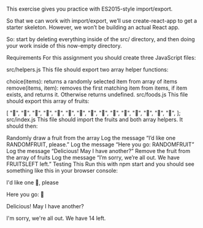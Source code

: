 This exercise gives you practice with ES2015-style import/export.

So that we can work with import/export, we’ll use create-react-app to get a starter skeleton. However, we won’t be building an actual React app.

So: start by deleting everything inside of the src/ directory, and then doing your work inside of this now-empty directory.

Requirements
For this assignment you should create three JavaScript files:

src/helpers.js
This file should export two array helper functions:

choice(items): returns a randomly selected item from array of items
remove(items, item): removes the first matching item from items, if item exists, and returns it. Otherwise returns undefined.
src/foods.js
This file should export this array of fruits:

[
  "🍇", "🍈", "🍉", "🍊", "🍋", "🍌", "🍍", "🍎",
  "🍏", "🍐", "🍒", "🍓", "🥝", "🍅", "🥑",
];
src/index.js
This file should import the fruits and both array helpers. It should then:

Randomly draw a fruit from the array
Log the message “I’d like one RANDOMFRUIT, please.”
Log the message “Here you go: RANDOMFRUIT”
Log the message “Delicious! May I have another?”
Remove the fruit from the array of fruits
Log the message “I’m sorry, we’re all out. We have FRUITSLEFT left.”
Testing This
Run this with npm start and you should see something like this in your browser console:

I'd like one 🍉, please

Here you go: 🍉

Delicious! May I have another?

I'm sorry, we're all out. We have 14 left.

